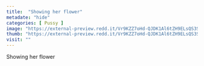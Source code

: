 ```yaml
---
title:  "Showing her flower"
metadate: "hide"
categories: [ Pussy ]
image: "https://external-preview.redd.it/Vr9KZZ7oHd-QJDK1Al6tZH9ELsQS3SfpkVRHjvIBEf4.png?auto=webp&s=5497849908266de61888dc2a264244f3c06beff9"
thumb: "https://external-preview.redd.it/Vr9KZZ7oHd-QJDK1Al6tZH9ELsQS3SfpkVRHjvIBEf4.png?width=640&crop=smart&auto=webp&s=9aa383482132c89ac876e790bb7fa9ec58ab57b4"
visit: ""
---
```

Showing her flower
